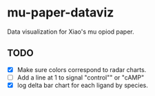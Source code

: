 # mu-paper-dataviz

Data visualization for Xiao's mu opiod paper.


## TODO

- [X] Make sure colors correspond to radar charts.
- [ ] Add a line at 1 to signal "control"" or "cAMP"
- [X] log delta bar chart for each ligand by species.
